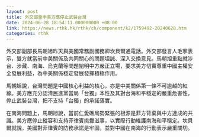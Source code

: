 ```yaml
---
layout: post
title: 外交部重申美方應停止武裝台灣
date: 2024-06-28 18:54:11.000000000 +08:00
link: https://news.rthk.hk/rthk/ch/component/k2/1759492-20240628.htm
categories: rthk
---
```


外交部副部長馬朝旭昨天與美國常務副國務卿坎貝爾通電話。外交部發言人毛寧表示，雙方就當前中美關係及共同關心的問題坦誠、深入交換意見。馬朝旭重點就涉台、涉藏、南海、烏克蘭等問題闡明中方嚴正立場，要求美方切實尊重中國主權安全發展利益，為中美關係穩定發展發揮積極作用。

馬朝旭說，台灣問題是中國核心利益的核心，亦是中美關係第一條不可逾越的紅線。美方應充分認清民進黨當局「台獨」本性及其對台海和平穩定的嚴重危害性，停止武裝台灣，把不支持「台獨」的承諾落實。

在南海問題上，馬朝旭說，當前仁愛礁局勢緊張的根源是菲方背棄與中方達成的共識。美方應停止縱容和支持菲律賓挑釁滋事，以實際行動維護南海和平穩定。坎貝爾就說，美國對菲律賓的防務承諾是牢固，並對中國在南海的行動表示嚴重關切。
